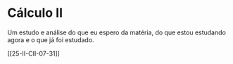 # Cálculo II

Um estudo e análise do que eu espero da matéria, do que estou estudando agora e o que já foi estudado.

[[25-II-CII-07-31]]